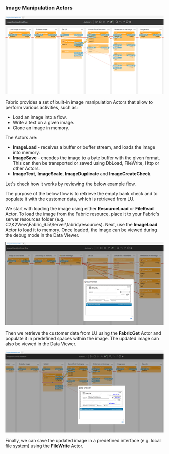### Image Manipulation Actors

![](images/image_manip_1.PNG)

Fabric provides a set of built-in image manipulation Actors that allow to perform various activities, such as:

- Load an image into a flow.
- Write a text on a given image.
- Clone an image in memory.

The Actors are:

* **ImageLoad** - receives a buffer or buffer stream, and loads the image into memory.
* **ImageSave** - encodes the image to a byte buffer with the given format. This can then be transported or saved using DbLoad, FileWrite, Http or other Actors.
* **ImageText**, **ImageScale**, **ImageDuplicate** and **ImageCreateCheck**.

Let's check how it works by reviewing the below example flow. 

The purpose of the below flow is to retrieve the empty bank check and to populate it with the customer data, which is retrieved from LU.

We start with loading the image using either **ResourceLoad** or **FileRead** Actor. To load the image from the Fabric resource, place it to your Fabric's server resources folder (e.g. C:\K2View\Fabric_6.5\Server\fabric\resources). Next, use the **ImageLoad** Actor to load it to memory. Once loaded, the image can be viewed during the debug mode in the Data Viewer.

![](images/image_manip_2.PNG)

Then we retrieve the customer data from LU using the **FabricGet** Actor and populate it in predefined spaces within the image. The updated image can also be viewed in the Data Viewer.

![](images/image_manip_3.PNG)

Finally, we can save the updated image in a predefined interface (e.g. local file system) using the **FileWrite** Actor.

